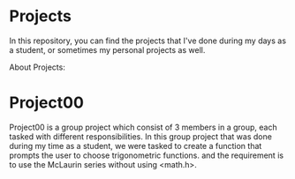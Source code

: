# Projects
In this repository, you can find the projects that I've done during my days as a student, or sometimes my personal projects as well.

About Projects:
# Project00
Project00 is a group project which consist of 3 members in a group, each tasked with different responsibilities. In this group project that was done during my time as a student, we were tasked to create a function that prompts the user to choose trigonometric functions. and the requirement is to use the McLaurin series without using <math.h>.
